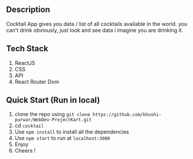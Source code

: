 ## Description
Cocktail App gives you data / list of all cocktails available in the world. you can't drink obviously,  just look and see data i imagine you are drinking it.

## Tech Stack 
1. ReactJS
2. CSS
3. API
4. React Router Dom

## Quick Start (Run in local)
1. clone the repo using `git clone https://github.com/khushi-purwar/WebDev-ProjectKart.git`
2. cd `cocktail`
3. Use `npm install` to install all the dependencies
4. Use `npm start` to run at `localhost:3000`
5. Enjoy
6. Cheers !
